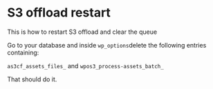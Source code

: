 # S3 offload restart

This is how to restart S3 offload and clear the queue

Go to your database and inside ```wp_options```delete the following entries containing:

```as3cf_assets_files_``` and ```wpos3_process-assets_batch_```

That should do it.
